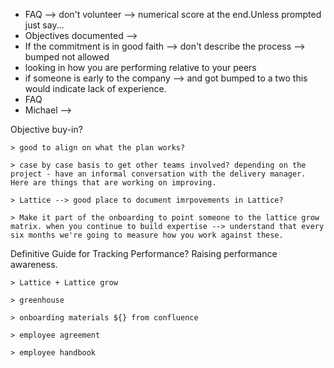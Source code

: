 - FAQ --> don't volunteer --> numerical score at the end.Unless prompted just say... 
- Objectives documented --> 
- If the commitment is in good faith --> don't describe the process --> bumped not allowed
- looking in how you are performing relative to your peers
- if someone is early to the company --> and got bumped to a two this would indicate lack of experience. 
- FAQ
- Michael --> 

Objective buy-in?

	> good to align on what the plan works?
	
	> case by case basis to get other teams involved? depending on the project - have an informal conversation with the delivery manager. Here are things that are working on improving. 
	
	> Lattice --> good place to document imrpovements in Lattice?
	
	> Make it part of the onboarding to point someone to the lattice grow matrix. when you continue to build expertise --> understand that every six months we're going to measure how you work against these. 
	
Definitive Guide for Tracking Performance? Raising performance awareness. 

	> Lattice + Lattice grow

	> greenhouse
	
	> onboarding materials ${} from confluence 
	
	> employee agreement
	
	> employee handbook
	
	